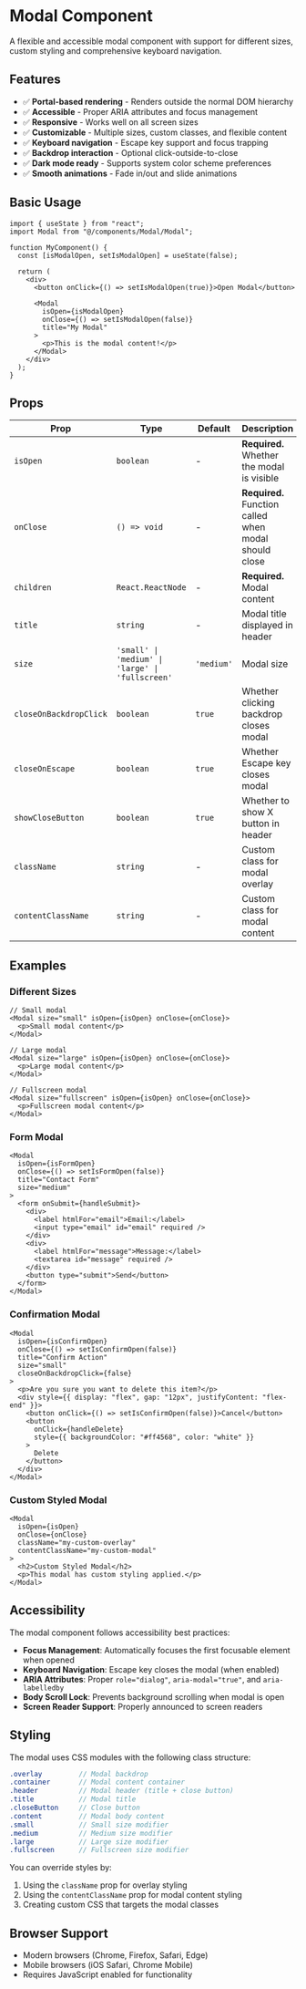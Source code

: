 # Modal Component

A flexible and accessible modal component with support for different sizes, custom styling and comprehensive keyboard navigation.

## Features

- ✅ **Portal-based rendering** - Renders outside the normal DOM hierarchy
- ✅ **Accessible** - Proper ARIA attributes and focus management
- ✅ **Responsive** - Works well on all screen sizes
- ✅ **Customizable** - Multiple sizes, custom classes, and flexible content
- ✅ **Keyboard navigation** - Escape key support and focus trapping
- ✅ **Backdrop interaction** - Optional click-outside-to-close
- ✅ **Dark mode ready** - Supports system color scheme preferences
- ✅ **Smooth animations** - Fade in/out and slide animations

## Basic Usage

```tsx
import { useState } from "react";
import Modal from "@/components/Modal/Modal";

function MyComponent() {
  const [isModalOpen, setIsModalOpen] = useState(false);

  return (
    <div>
      <button onClick={() => setIsModalOpen(true)}>Open Modal</button>

      <Modal
        isOpen={isModalOpen}
        onClose={() => setIsModalOpen(false)}
        title="My Modal"
      >
        <p>This is the modal content!</p>
      </Modal>
    </div>
  );
}
```

## Props

| Prop                   | Type                                             | Default    | Description                                           |
| ---------------------- | ------------------------------------------------ | ---------- | ----------------------------------------------------- |
| `isOpen`               | `boolean`                                        | -          | **Required.** Whether the modal is visible            |
| `onClose`              | `() => void`                                     | -          | **Required.** Function called when modal should close |
| `children`             | `React.ReactNode`                                | -          | **Required.** Modal content                           |
| `title`                | `string`                                         | -          | Modal title displayed in header                       |
| `size`                 | `'small' \| 'medium' \| 'large' \| 'fullscreen'` | `'medium'` | Modal size                                            |
| `closeOnBackdropClick` | `boolean`                                        | `true`     | Whether clicking backdrop closes modal                |
| `closeOnEscape`        | `boolean`                                        | `true`     | Whether Escape key closes modal                       |
| `showCloseButton`      | `boolean`                                        | `true`     | Whether to show X button in header                    |
| `className`            | `string`                                         | -          | Custom class for modal overlay                        |
| `contentClassName`     | `string`                                         | -          | Custom class for modal content                        |

## Examples

### Different Sizes

```tsx
// Small modal
<Modal size="small" isOpen={isOpen} onClose={onClose}>
  <p>Small modal content</p>
</Modal>

// Large modal
<Modal size="large" isOpen={isOpen} onClose={onClose}>
  <p>Large modal content</p>
</Modal>

// Fullscreen modal
<Modal size="fullscreen" isOpen={isOpen} onClose={onClose}>
  <p>Fullscreen modal content</p>
</Modal>
```

### Form Modal

```tsx
<Modal
  isOpen={isFormOpen}
  onClose={() => setIsFormOpen(false)}
  title="Contact Form"
  size="medium"
>
  <form onSubmit={handleSubmit}>
    <div>
      <label htmlFor="email">Email:</label>
      <input type="email" id="email" required />
    </div>
    <div>
      <label htmlFor="message">Message:</label>
      <textarea id="message" required />
    </div>
    <button type="submit">Send</button>
  </form>
</Modal>
```

### Confirmation Modal

```tsx
<Modal
  isOpen={isConfirmOpen}
  onClose={() => setIsConfirmOpen(false)}
  title="Confirm Action"
  size="small"
  closeOnBackdropClick={false}
>
  <p>Are you sure you want to delete this item?</p>
  <div style={{ display: "flex", gap: "12px", justifyContent: "flex-end" }}>
    <button onClick={() => setIsConfirmOpen(false)}>Cancel</button>
    <button
      onClick={handleDelete}
      style={{ backgroundColor: "#ff4568", color: "white" }}
    >
      Delete
    </button>
  </div>
</Modal>
```

### Custom Styled Modal

```tsx
<Modal
  isOpen={isOpen}
  onClose={onClose}
  className="my-custom-overlay"
  contentClassName="my-custom-modal"
>
  <h2>Custom Styled Modal</h2>
  <p>This modal has custom styling applied.</p>
</Modal>
```

## Accessibility

The modal component follows accessibility best practices:

- **Focus Management**: Automatically focuses the first focusable element when opened
- **Keyboard Navigation**: Escape key closes the modal (when enabled)
- **ARIA Attributes**: Proper `role="dialog"`, `aria-modal="true"`, and `aria-labelledby`
- **Body Scroll Lock**: Prevents background scrolling when modal is open
- **Screen Reader Support**: Properly announced to screen readers

## Styling

The modal uses CSS modules with the following class structure:

```scss
.overlay         // Modal backdrop
.container       // Modal content container
.header          // Modal header (title + close button)
.title           // Modal title
.closeButton     // Close button
.content         // Modal body content
.small           // Small size modifier
.medium          // Medium size modifier
.large           // Large size modifier
.fullscreen      // Fullscreen size modifier
```

You can override styles by:

1. Using the `className` prop for overlay styling
2. Using the `contentClassName` prop for modal content styling
3. Creating custom CSS that targets the modal classes

## Browser Support

- Modern browsers (Chrome, Firefox, Safari, Edge)
- Mobile browsers (iOS Safari, Chrome Mobile)
- Requires JavaScript enabled for functionality
